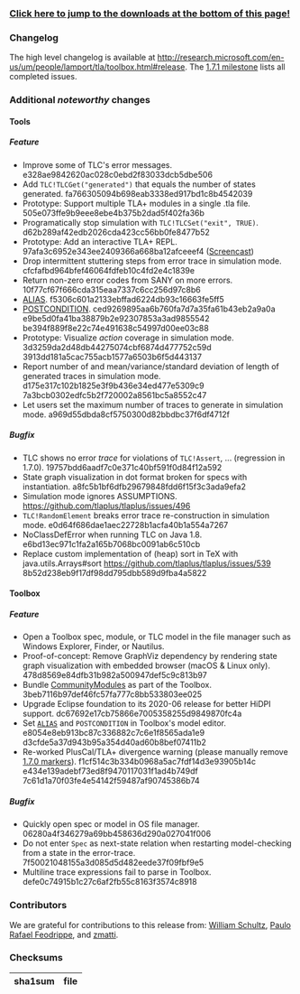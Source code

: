 ### <a href="#latest-tla-files">Click here to jump to the downloads at the bottom of this page!</a>

### Changelog
The high level changelog is available at http://research.microsoft.com/en-us/um/people/lamport/tla/toolbox.html#release. The [1.7.1 milestone](https://github.com/tlaplus/tlaplus/issues?q=is%3Aissue+milestone%3A1.7.1+is%3Aclosed) lists all completed issues.

### Additional _noteworthy_ changes

#### Tools

##### Feature
* Improve some of TLC's error messages. e328ae9842620ac028c0ebd2f83033dcb5dbe506
* Add `TLC!TLCGet("generated")` that equals the number of states generated. fa766305094b698eab3338ed917bd1c8b4542039
* Prototype: Support multiple TLA+ modules in a single .tla file. 505e073ffe9b9eee8ebe4b375b2dad5f402fa36b
* Programatically stop simulation with `TLC!TLCSet("exit", TRUE)`. d62b289af42edb2026cda423cc56bb0fe8477b52
* Prototype: Add an interactive TLA+ REPL. 97afa3c6952e343ee2409366a668ba12afceeef4 ([Screencast](https://asciinema.org/a/3lsDwbmVG0iyZHJ3RbhNycQS0))
* Drop intermittent stuttering steps from error trace in simulation mode. cfcfafbd964bfef46064fdfeb10c4fd2e4c1839e
* Return non-zero error codes from SANY on more errors. 10f77cf67f666cda315eaa7337c6cc256d97c8b6
* [ALIAS](https://github.com/tlaplus/tlaplus/issues/485). f5306c601a2133ebffad6224db93c16663fe5ff5
* [POSTCONDITION](https://lamport.azurewebsites.net/tla/current-tools.pdf). ced9269895aa6b760fa7d7a35fa61b43eb2a9a0a e9be5d0fa41ba38879b2e92307853a3ad9855542 be394f889f8e22c74e491638c54997d00ee03c88
* Prototype: Visualize *action* coverage in simulation mode. 3d3259da2d48db44275074cbf6874d477752c59d 3913dd181a5cac755acb1577a6503b6f5d443137
* Report number of and mean/variance/standard deviation of length of generated traces in simulation mode. d175e317c102b1825e3f9b436e34ed477e5309c9 7a3bcb0302edfc5b2f720002a8561bc5a8552c47
* Let users set the maximum number of traces to generate in simulation mode. a969d55dbda8cf5750300d82bbdbc37f6df4712f

##### Bugfix
* TLC shows no error *trace* for violations of `TLC!Assert`, ... (regression in 1.7.0). 19757bdd6aadf7c0e371c40bf591f0d84f12a592
* State graph visualization in dot format broken for specs with instantiation. a8fc5b1bf6dfb29679848fdd6f15f3c3ada9efa2
* Simulation mode ignores ASSUMPTIONS. https://github.com/tlaplus/tlaplus/issues/496
* `TLC!RandomElement` breaks error trace re-construction in simulation mode. e0d64f686dae1aec22728b1acfa40b1a554a7267
* NoClassDefError when running TLC on Java 1.8. e6bd13ec971c1fa2a165b7068bc0091ab6c510cb
* Replace custom implementation of (heap) sort in TeX with java.utils.Arrays#sort https://github.com/tlaplus/tlaplus/issues/539 8b52d238eb9f17df98dd795dbb589d9fba4a5822

#### Toolbox

##### Feature
* Open a Toolbox spec, module, or TLC model in the file manager such as Windows Explorer, Finder, or Nautilus.
* Proof-of-concept: Remove GraphViz dependency by rendering state graph visualization with embedded browser (macOS & Linux only). 478d8569e84dfb31b982a500947def5c9c813b97
* Bundle [CommunityModules](https://github.com/tlaplus/CommunityModules) as part of the Toolbox. 3beb7116b97def46fc57fa777c8bb533803ee025
* Upgrade Eclipse foundation to its 2020-06 release for better HiDPI support. dc67692e17cb75866e7005358255d9849870fc4a
* Set [`ALIAS`](https://github.com/tlaplus/tlaplus/issues/485) and `POSTCONDITION` in Toolbox's model editor. e8054e8eb913bc87c336882c7c6e1f8565ada1e9 d3cfde5a37d943b95a354d40ad60b8bef07411b2
* Re-worked PlusCal/TLA+ divergence warning (please manually remove [1.7.0 markers](https://github.com/tlaplus/tlaplus/releases/tag/v1.7.0)). f1cf514c3b334b0968a5ac7fdf14d3e93905b14c e434e139adebf73ed8f9470117031f1ad4b749df 7c61d1a70f03fe4e54142f59487af90745386b74

##### Bugfix
* Quickly open spec or model in OS file manager. 06280a4f346279a69bb458636d290a027041f006
* Do not enter `Spec` as next-state relation when restarting model-checking from a state in the error-trace. 7f50021048155a3d085d5d482eede37f09fbf9e5
* Multiline trace expressions fail to parse in Toolbox. defe0c74915b1c27c6af2fb55c8163f3574c8918

### Contributors

We are grateful for contributions to this release from: [William Schultz](https://github.com/will62794), [Paulo Rafael Feodrippe](https://github.com/pfeodrippe), and [zmatti](https://github.com/zmatti).

<a id="latest-tla-files"/>

### Checksums
sha1sum|file
------------ | -------------

